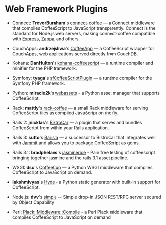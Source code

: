 # Web Framework Plugins

* Connect: **TrevorBurnham**'s [connect-coffee](http://github.com/TrevorBurnham/connect-coffee) — a [Connect](http://senchalabs.github.com/connect/) middleware that compiles CoffeeScript to JavaScript transparently. Connect is the standard for Node.js web servers, making connect-coffee compatible with [Express](http://expressjs.com/), [Zappa](https://github.com/mauricemach/zappa), and others.

* CouchApps: **andrzejsliwa**'s [CoffeeApp](http://github.com/andrzejsliwa/coffeeapp) — a CoffeeScript wrapper for CouchApps, web applications served directly from CouchDB.

* Kohana: **DanHulton**'s [kohana-coffeescript](http://github.com/DanHulton/kohana-coffeescript) — a runtime compiler and minifier for the PHP framework.

* Symfony: **tyaga**'s [sfCoffeeScriptPlugin](http://github.com/tyaga/sfCoffeeScriptPlugin) — a runtime compiler for the Symfony PHP framework.

* Python: **miracle2k**'s [webassets](http://github.com/miracle2k/webassets) - a Python asset manager that supports CoffeeScript.

* Rack: **mattly**'s [rack-coffee](http://github.com/mattly/rack-coffee) — a small Rack middleware for serving CoffeeScript files as compiled JavaScript on the fly.

* Rails 2: **jnicklas**'s [BistroCar](http://github.com/jnicklas/bistro_car) — a plugin that serves and bundles CoffeeScript from within your Rails application.

* Rails 3: **sutto**'s [Barista](http://github.com/Sutto/barista) — a successor to BistroCar that integrates well with [Jammit](http://documentcloud.github.com/jammit) and allows you to package CoffeeScript as gems.

* Rails 3.1: **bradphelans**'s [jasminerice](https://github.com/bradphelan/jasminerice) - Pain free testing of coffeescript bringing together jasmine and the rails 3.1 asset pipeline.

* WSGI: **dsc**'s [CoffeeCup](http://github.com/dsc/coffeecup) — a Python WSGI middleware that compiles CoffeeScript to JavaScript on demand.

* **lakshmivyas**'s [Hyde](http://github.com/lakshmivyas/hyde) - a Python static generator with built-in support for CoffeeScript.

* Node.js: **dvv**'s [simple](https://github.com/dvv/simple) -- Simple drop-in JSON REST/RPC server secured by Object Capability

* Perl: [Plack::Middleware::Compile](https://metacpan.org/module/Plack::Middleware::Compile) - a Perl Plack middleware that compiles CoffeeScript to JavaScript on demand